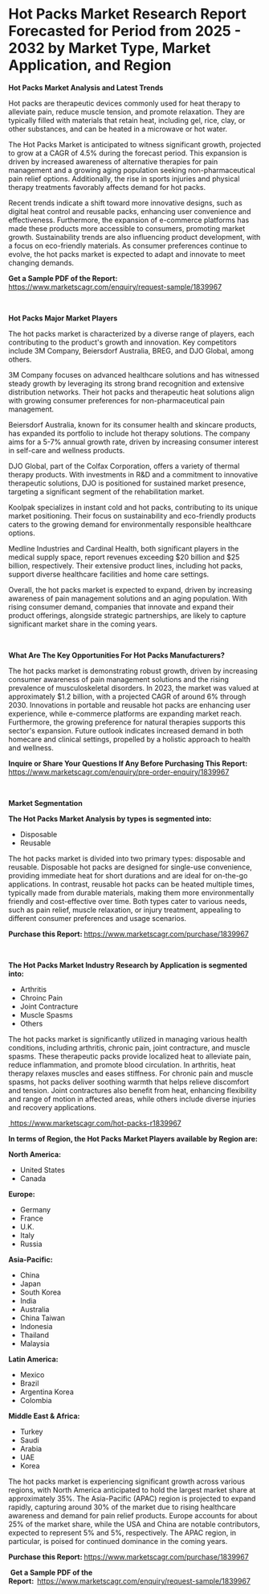 <p><h1>Hot Packs Market Research Report Forecasted for Period from 2025 -  2032 by Market Type, Market Application, and Region</h1></p><p><strong>Hot Packs Market Analysis and Latest Trends</strong></p>
<p><p>Hot packs are therapeutic devices commonly used for heat therapy to alleviate pain, reduce muscle tension, and promote relaxation. They are typically filled with materials that retain heat, including gel, rice, clay, or other substances, and can be heated in a microwave or hot water. </p><p>The Hot Packs Market is anticipated to witness significant growth, projected to grow at a CAGR of 4.5% during the forecast period. This expansion is driven by increased awareness of alternative therapies for pain management and a growing aging population seeking non-pharmaceutical pain relief options. Additionally, the rise in sports injuries and physical therapy treatments favorably affects demand for hot packs. </p><p>Recent trends indicate a shift toward more innovative designs, such as digital heat control and reusable packs, enhancing user convenience and effectiveness. Furthermore, the expansion of e-commerce platforms has made these products more accessible to consumers, promoting market growth. Sustainability trends are also influencing product development, with a focus on eco-friendly materials. As consumer preferences continue to evolve, the hot packs market is expected to adapt and innovate to meet changing demands.</p></p>
<p><strong>Get a Sample PDF of the Report:&nbsp;</strong> <a href="https://www.marketscagr.com/enquiry/request-sample/1839967?utm_campaign=3369&utm_medium=2&utm_source=Github&utm_content=ia&utm_term=19042025&utm_id=hot-packs">https://www.marketscagr.com/enquiry/request-sample/1839967</a></p>
<p>&nbsp;</p>
<p><strong>Hot Packs Major Market Players</strong></p>
<p><p>The hot packs market is characterized by a diverse range of players, each contributing to the product's growth and innovation. Key competitors include 3M Company, Beiersdorf Australia, BREG, and DJO Global, among others.</p><p>3M Company focuses on advanced healthcare solutions and has witnessed steady growth by leveraging its strong brand recognition and extensive distribution networks. Their hot packs and therapeutic heat solutions align with growing consumer preferences for non-pharmaceutical pain management.</p><p>Beiersdorf Australia, known for its consumer health and skincare products, has expanded its portfolio to include hot therapy solutions. The company aims for a 5-7% annual growth rate, driven by increasing consumer interest in self-care and wellness products.</p><p>DJO Global, part of the Colfax Corporation, offers a variety of thermal therapy products. With investments in R&D and a commitment to innovative therapeutic solutions, DJO is positioned for sustained market presence, targeting a significant segment of the rehabilitation market.</p><p>Koolpak specializes in instant cold and hot packs, contributing to its unique market positioning. Their focus on sustainability and eco-friendly products caters to the growing demand for environmentally responsible healthcare options.</p><p>Medline Industries and Cardinal Health, both significant players in the medical supply space, report revenues exceeding $20 billion and $25 billion, respectively. Their extensive product lines, including hot packs, support diverse healthcare facilities and home care settings.</p><p>Overall, the hot packs market is expected to expand, driven by increasing awareness of pain management solutions and an aging population. With rising consumer demand, companies that innovate and expand their product offerings, alongside strategic partnerships, are likely to capture significant market share in the coming years.</p></p>
<p>&nbsp;</p>
<p><strong>What Are The Key Opportunities For Hot Packs Manufacturers?</strong></p>
<p><p>The hot packs market is demonstrating robust growth, driven by increasing consumer awareness of pain management solutions and the rising prevalence of musculoskeletal disorders. In 2023, the market was valued at approximately $1.2 billion, with a projected CAGR of around 6% through 2030. Innovations in portable and reusable hot packs are enhancing user experience, while e-commerce platforms are expanding market reach. Furthermore, the growing preference for natural therapies supports this sector's expansion. Future outlook indicates increased demand in both homecare and clinical settings, propelled by a holistic approach to health and wellness.</p></p>
<p><strong>Inquire or Share Your Questions If Any Before Purchasing This Report:</strong> <a href="https://www.marketscagr.com/enquiry/pre-order-enquiry/1839967?utm_campaign=3369&utm_medium=2&utm_source=Github&utm_content=ia&utm_term=19042025&utm_id=hot-packs">https://www.marketscagr.com/enquiry/pre-order-enquiry/1839967</a></p>
<p>&nbsp;</p>
<p><strong>Market Segmentation</strong></p>
<p><strong>The Hot Packs Market Analysis by types is segmented into:</strong></p>
<p><ul><li>Disposable</li><li>Reusable</li></ul></p>
<p><p>The hot packs market is divided into two primary types: disposable and reusable. Disposable hot packs are designed for single-use convenience, providing immediate heat for short durations and are ideal for on-the-go applications. In contrast, reusable hot packs can be heated multiple times, typically made from durable materials, making them more environmentally friendly and cost-effective over time. Both types cater to various needs, such as pain relief, muscle relaxation, or injury treatment, appealing to different consumer preferences and usage scenarios.</p></p>
<p><strong>Purchase this Report:&nbsp;</strong><a href="https://www.marketscagr.com/purchase/1839967?utm_campaign=3369&utm_medium=2&utm_source=Github&utm_content=ia&utm_term=19042025&utm_id=hot-packs">https://www.marketscagr.com/purchase/1839967</a></p>
<p>&nbsp;</p>
<p><strong>The Hot Packs Market Industry Research by Application is segmented into:</strong></p>
<p><ul><li>Arthritis</li><li>Chroinc Pain</li><li>Joint Contracture</li><li>Muscle Spasms</li><li>Others</li></ul></p>
<p><p>The hot packs market is significantly utilized in managing various health conditions, including arthritis, chronic pain, joint contracture, and muscle spasms. These therapeutic packs provide localized heat to alleviate pain, reduce inflammation, and promote blood circulation. In arthritis, heat therapy relaxes muscles and eases stiffness. For chronic pain and muscle spasms, hot packs deliver soothing warmth that helps relieve discomfort and tension. Joint contractures also benefit from heat, enhancing flexibility and range of motion in affected areas, while others include diverse injuries and recovery applications.</p></p>
<p><a href="https://www.marketscagr.com/hot-packs-r1839967?utm_campaign=3369&utm_medium=2&utm_source=Github&utm_content=ia&utm_term=19042025&utm_id=hot-packs">&nbsp;https://www.marketscagr.com/hot-packs-r1839967</a></p>
<p><strong>In terms of Region, the Hot Packs Market Players available by Region are:</strong></p>
<p>
    <p> <strong> North America: </strong>
        <ul>
            <li>United States</li>
            <li>Canada</li>
        </ul>
        </p> 
    <p> <strong> Europe: </strong>
        <ul>
            <li>Germany</li>
            <li>France</li>
            <li>U.K.</li>
            <li>Italy</li>
            <li>Russia</li>
        </ul>
        </p> 
    <p> <strong> Asia-Pacific: </strong>
        <ul>
            <li>China</li>
            <li>Japan</li>
            <li>South Korea</li>
            <li>India</li>
            <li>Australia</li>
            <li>China Taiwan</li>
            <li>Indonesia</li>
            <li>Thailand</li>
            <li>Malaysia</li>
        </ul>
        </p> 
    <p> <strong> Latin America: </strong>
        <ul>
            <li>Mexico</li>
            <li>Brazil</li>
            <li>Argentina Korea</li>
            <li>Colombia</li>
        </ul>
        </p> 
    <p> <strong> Middle East & Africa: </strong>
        <ul>
            <li>Turkey</li>
            <li>Saudi</li>
            <li>Arabia</li>
            <li>UAE</li>
            <li>Korea</li>
        </ul>
    </p>
    </p>
<p><p>The hot packs market is experiencing significant growth across various regions, with North America anticipated to hold the largest market share at approximately 35%. The Asia-Pacific (APAC) region is projected to expand rapidly, capturing around 30% of the market due to rising healthcare awareness and demand for pain relief products. Europe accounts for about 25% of the market share, while the USA and China are notable contributors, expected to represent 5% and 5%, respectively. The APAC region, in particular, is poised for continued dominance in the coming years.</p></p>
<p><strong>Purchase this Report: </strong><a href="https://www.marketscagr.com/purchase/1839967?utm_campaign=3369&utm_medium=2&utm_source=Github&utm_content=ia&utm_term=19042025&utm_id=hot-packs">https://www.marketscagr.com/purchase/1839967</a></p>
<p>&nbsp;<strong>Get a Sample PDF of the Report:&nbsp;&nbsp;</strong><a href="https://www.marketscagr.com/enquiry/request-sample/1839967?utm_campaign=3369&utm_medium=2&utm_source=Github&utm_content=ia&utm_term=19042025&utm_id=hot-packs">https://www.marketscagr.com/enquiry/request-sample/1839967</a></p>
<p><strong></strong></p>
<p><p></p><p></p><p></p></p>